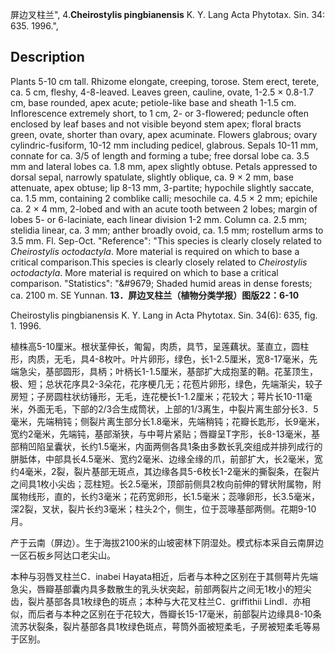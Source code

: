 屏边叉柱兰",
4.**Cheirostylis pingbianensis** K. Y. Lang Acta Phytotax. Sin. 34: 635. 1996.",

## Description
Plants 5-10 cm tall. Rhizome elongate, creeping, torose. Stem erect, terete, ca. 5 cm, fleshy, 4-8-leaved. Leaves green, cauline, ovate, 1-2.5 × 0.8-1.7 cm, base rounded, apex acute; petiole-like base and sheath 1-1.5 cm. Inflorescence extremely short, to 1 cm, 2- or 3-flowered; peduncle often enclosed by leaf bases and not visible beyond stem apex; floral bracts green, ovate, shorter than ovary, apex acuminate. Flowers glabrous; ovary cylindric-fusiform, 10-12 mm including pedicel, glabrous. Sepals 10-11 mm, connate for ca. 3/5 of length and forming a tube; free dorsal lobe ca. 3.5 mm and lateral lobes ca. 1.8 mm, apex slightly obtuse. Petals appressed to dorsal sepal, narrowly spatulate, slightly oblique, ca. 9 × 2 mm, base attenuate, apex obtuse; lip 8-13 mm, 3-partite; hypochile slightly saccate, ca. 1.5 mm, containing 2 comblike calli; mesochile ca. 4.5 × 2 mm; epichile ca. 2 × 4 mm, 2-lobed and with an acute tooth between 2 lobes; margin of lobes 5- or 6-laciniate, each linear division 1-2 mm. Column ca. 2.5 mm; stelidia linear, ca. 3 mm; anther broadly ovoid, ca. 1.5 mm; rostellum arms to 3.5 mm. Fl. Sep-Oct.
  "Reference": "This species is clearly closely related to *Cheirostylis octodactyla*. More material is required on which to base a critical comparison.This species is clearly closely related to *Cheirostylis octodactyla*. More material is required on which to base a critical comparison.
  "Statistics": "&amp;#9679; Shaded humid areas in dense forests; ca. 2100 m. SE Yunnan.
**13．屏边叉柱兰（植物分类学报）图版22：6-10**

Cheirostylis pingbianensis K. Y. Lang in Acta Phytotax. Sin. 34(6): 635, fig. 1. 1996.

植株高5-10厘米。根状茎伸长，匍匐，肉质，具节，呈莲藕状。茎直立，圆柱形，肉质，无毛，具4-8枚叶。叶片卵形，绿色，长1-2.5厘米，宽8-17毫米，先端急尖，基部圆形，具柄；叶柄长1-1.5厘米，基部扩大成抱茎的鞘。花茎顶生，极、短；总状花序具2-3朵花，花序梗几无；花苞片卵形，绿色，先端渐尖，较子房短；子房圆柱状纺锤形，无毛，连花梗长1-1.2厘米；花较大；萼片长10-11毫米，外面无毛，下部的2/3合生成筒状，上部的1/3离生，中裂片离生部分长3．5毫米，先端稍钝；侧裂片离生部分长1.8毫米，先端稍钝；花瓣长匙形，长9毫米，宽约2毫米，先端钝，基部渐狭，与中萼片紧贴；唇瓣呈T字形，长8-13毫米，基部稍凹陷呈囊状，长约1.5毫米，内面两侧各具1条由多数长乳突组成并排列成行的胼胝体，中部具长4.5毫米、宽约2毫米、边缘全缘的爪，前部扩大，长2毫米，宽约4毫米，2裂，裂片基部无斑点，其边缘各具5-6枚长1-2毫米的撕裂条，在裂片之间具1枚小尖齿；蕊柱短。长2.5毫米，顶部前侧具2枚向前伸的臂状附属物，附属物线形，直的，长约3毫米；花药宽卵形，长1.5毫米；蕊喙卵形，长3.5毫米，深2裂，叉状，裂片长约3毫米；柱头2个，侧生，位于蕊喙基部两侧。花期9-10月。

产于云南（屏边）。生于海拔2100米的山坡密林下阴湿处。模式标本采自云南屏边一区石板乡阿达口老尖山。

本种与羽唇叉柱兰C．inabei Hayata相近，后者与本种之区别在于其侧萼片先端急尖，唇瓣基部囊内具多数散生的乳头状突起，前部两裂片之间无1枚小的短尖齿，裂片基部各具1枚绿色的斑点；本种与大花叉柱兰C．griffithii Lindl．亦相似，而后者与本种之区别在于花较大，唇瓣长15-17毫米，前部裂片边缘具8-10条流苏状裂条，裂片基部各具1枚绿色斑点，萼筒外面被短柔毛，子房被短柔毛等易于区别。
